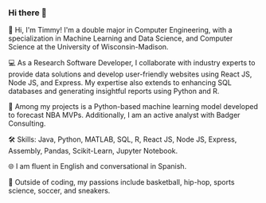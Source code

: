 ### Hi there 👋

👋 Hi, I'm Timmy! I'm a double major in Computer Engineering, with a specialization in Machine Learning and Data Science, and Computer Science at the University of Wisconsin-Madison.

💻 As a Research Software Developer, I collaborate with industry experts to provide data solutions and develop user-friendly websites using React JS, Node JS, and Express. My expertise also extends to enhancing SQL databases and generating insightful reports using Python and R.

🚀 Among my projects is a Python-based machine learning model developed to forecast NBA MVPs. Additionally, I am an active analyst with Badger Consulting.

🛠️ Skills: Java, Python, MATLAB, SQL, R, React JS, Node JS, Express, Assembly, Pandas, Scikit-Learn, Jupyter Notebook.

🌐 I am fluent in English and conversational in Spanish.

🏀 Outside of coding, my passions include basketball, hip-hop, sports science, soccer, and sneakers.

<!--
**Timmy-Aziz/Timmy-Aziz** is a ✨ _special_ ✨ repository because its `README.md` (this file) appears on your GitHub profile.

Here are some ideas to get you started:

- 🔭 I’m currently working on ...
- 🌱 I’m currently learning ...
- 👯 I’m looking to collaborate on ...
- 🤔 I’m looking for help with ...
- 💬 Ask me about ...
- 📫 How to reach me: ...
- 😄 Pronouns: ...
- ⚡ Fun fact: ...
-->
